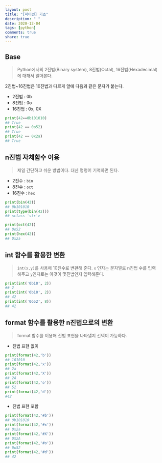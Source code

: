 ```yaml
---
layout: post
title: "[파이썬] 기초"
description: " "
date: 2020-12-04
tags: [python]
comments: true
share: true
---
```



## Base

> Python에서의 2진법(Binary system), 8진법(Octal), 16진법(Hexadecimal)에 대해서 알아본다. 

2진법~16진법은 10진법과 다르게 앞에 다음과 같은 문자가 붙는다.

* 2진법 : 0b
* 8진법 : 0o
* 16진법 : 0x, 0X

```PYTHON
print(42==0b101010)
## True
print(42 == 0o52)
## True
print(42 == 0x2a)
## True
```





## n진법 자체함수 이용

> 제일 간단하고 쉬운 방법이다. 대신 명령어 기억하면 된다.

* 2진수 : `bin`
* 8진수 : `oct`
* 16진수 : `hex`

```python
print(bin(42))
## 0b101010
print(type(bin(42)))
## <class 'str'>

print(oct(42))
## 0o52
print(hex(42))
## 0x2a
```





## int 함수를 활용한 변환

>  `int(x,y)`를 사용해 10진수로 변환해 준다.  `x` 인자는 문자열로 n진법 수를 입력해주고 `y`인자로는 이것이 몇진법인지 입력해준다.

```python
print(int('0b10', 2))
## 2
print(int('0b10', 2))
## 42
print(int('0o52', 8))
## 42
```



## format 함수를 활용한 n진법으로의 변환

> format 함수를 이용해 진법 표현을  나타낼지 선택이 가능하다.

* 진법 표현 없이

```python
print(format(42,'b'))
## 101010
print(format(42,'x'))
## 2a
print(format(42,'X'))
## 2A
print(format(42,'o'))
## 52
print(format(42,'d'))
#42
```

* 진법 표현 포함

```python
print(format(42,'#b'))
## 0b101010
print(format(42,'#x'))
## 0x2a
print(format(42,'#X'))
## 0X2A
print(format(42,'#o'))
## 0o52
print(format(42,'#d'))
## 42
```



